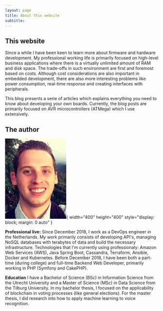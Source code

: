 ```yaml
---
layout: page
title: About this website
subtitle: 
---
```


## This website

Since a while I have been keen to learn more about firmware and hardware development. My professional working life is primarily focused on high-level business applications where there is a virtually unlimited amount of RAM and disk space. The trade-offs in such environment are first and foremost based on costs. Although cost considerations are also important in embedded development, there are also more interesting problems like power consumption, real-time response and creating interfaces with peripherals.

This blog presents a serie of articles which explains everything you need to know about developing your own boards. Currently, the blog posts are primarily focused on AVR microcontrollers (ATMega) which I use extensively. 

## The author

![Mark van der Laan](/img/mark.png "Photo of Mark van der Laan"){ width="400" height="400" style="display: block; margin: 0 auto" }

**Professional live:** Since December 2018, I work as a DevOps engineer in the Netherlands. My work primarily consists of developing API's, managing NoSQL databases with terabytes of data and build the necessary infrastructure. Technologies that I'm currently using professionaly: Amazon Web Services (AWS), Java Spring Boot, Cassandra, Terraform, Ansible, Docker and Kubernetes. Before December 2018, I have been both a part-time (during college) and full-time Backend Web Developer, primarily working in PHP (Symfony and CakePHP). 

**Education** I have a Bachelor of Science (BSc) in Information Science from the Utrecht University and a Master of Science (MSc) in Data Science from the Tilburg University. In my bachelor thesis, I focused on the applicability of blockchain in voting processes (like general elections). For the master thesis, I did research into how to apply machine learning to voice recognition.